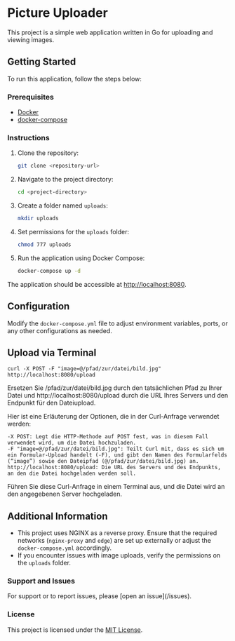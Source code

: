 # Picture Uploader

This project is a simple web application written in Go for uploading and viewing images.

## Getting Started

To run this application, follow the steps below:

### Prerequisites

- [Docker](https://www.docker.com/)
- [docker-compose](https://docs.docker.com/compose/)

### Instructions

1. Clone the repository:

    ```bash
    git clone <repository-url>
    ```

2. Navigate to the project directory:

    ```bash
    cd <project-directory>
    ```

3. Create a folder named `uploads`:

    ```bash
    mkdir uploads
    ```

4. Set permissions for the `uploads` folder:

    ```bash
    chmod 777 uploads
    ```

5. Run the application using Docker Compose:

    ```bash
    docker-compose up -d
    ```

The application should be accessible at [http://localhost:8080](http://localhost:8080).

## Configuration

Modify the `docker-compose.yml` file to adjust environment variables, ports, or any other configurations as needed.

## Upload via Terminal

    curl -X POST -F "image=@/pfad/zur/datei/bild.jpg" http://localhost:8080/upload

Ersetzen Sie /pfad/zur/datei/bild.jpg durch den tatsächlichen Pfad zu Ihrer Datei und http://localhost:8080/upload durch die URL Ihres Servers und den Endpunkt für den Dateiupload.

Hier ist eine Erläuterung der Optionen, die in der Curl-Anfrage verwendet werden:

    -X POST: Legt die HTTP-Methode auf POST fest, was in diesem Fall verwendet wird, um die Datei hochzuladen.
    -F "image=@/pfad/zur/datei/bild.jpg": Teilt Curl mit, dass es sich um ein Formular-Upload handelt (-F), und gibt den Namen des Formularfelds (“image”) sowie den Dateipfad (@/pfad/zur/datei/bild.jpg) an.
    http://localhost:8080/upload: Die URL des Servers und des Endpunkts, an den die Datei hochgeladen werden soll.

Führen Sie diese Curl-Anfrage in einem Terminal aus, und die Datei wird an den angegebenen Server hochgeladen.

## Additional Information

- This project uses NGINX as a reverse proxy. Ensure that the required networks (`nginx-proxy` and `edge`) are set up externally or adjust the `docker-compose.yml` accordingly.
- If you encounter issues with image uploads, verify the permissions on the `uploads` folder.

### Support and Issues

For support or to report issues, please [open an issue](<repository-url>/issues).

### License

This project is licensed under the [MIT License](LICENSE).
